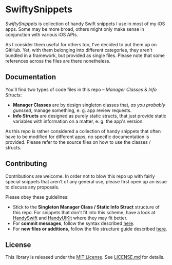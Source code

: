 # SwiftySnippets
*SwiftySnippets* is collection of handy Swift snippets I use in most of my iOS apps. Some may be more broad, others might only make sense in conjunction with various iOS APIs.

As I consider them useful for others too, I've decided to put them up on GitHub. Yet, with them belonging into different categories, they aren't bundled in a framework, but provided as single files. Please note that some references across the files are there nonetheless.

## Documentation

You'll find two types of code files in this repo – *Manager Classes* & *Info Structs*:
- **Manager Classes** are by design singleton classes that, *as you probably guessed*, manage something, e. g. app review requests.
- **Info Structs** are designed as purely static structs, that just provide static variables with information on a matter, e. g. the app's version.

As this repo is rather considered a collection of handy snippets that often have to be modified for different apps, no specific documentation is provided. Please refer to the source files on how to use the classes / structs.

## Contributing

Contributions are welcome. In order not to blow this repo up with fairly special snippets that aren't of any general use, please first open up an issue to discuss any proposals.

Please obey these guidelines:
- Stick to the **Singleton Manager Class / Static Info Struct** structure of this repo. For snippets that don't fit into this scheme, have a look at [HandySwift](https://github.com/Flinesoft/HandySwift) and [HandyUIKit](https://github.com/Flinesoft/HandyUIKit) where they may fit better.
- For **commit messages**, follow the syntax described [here](http://chris.beams.io/posts/git-commit/).
- For **new files or additions**, follow the file structure guide described [here](http://bestpractices.jamitlabs.com/t/file-structure-use-of-mark/84).

## License
This library is released under the [MIT License](http://opensource.org/licenses/MIT). See [LICENSE.md](https://github.com/fredpi/SwiftySnippets/blob/stable/LICENSE.md) for details.
